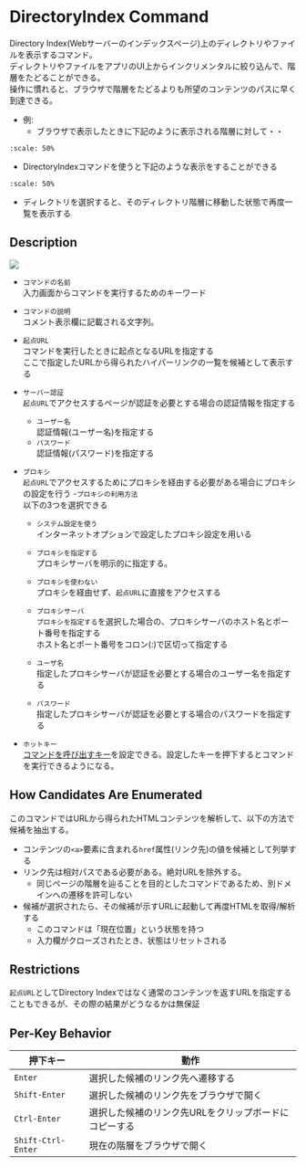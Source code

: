 # DirectoryIndex Command

Directory Index(Webサーバーのインデックスページ)上のディレクトリやファイルを表示するコマンド。  
ディレクトリやファイルをアプリのUI上からインクリメンタルに絞り込んで、階層をたどることができる。  
操作に慣れると、ブラウザで階層をたどるよりも所望のコンテンツのパスに早く到達できる。

- 例:
  -  ブラウザで表示したときに下記のように表示される階層に対して・・  
```{figure} ../image/sample-directoryindex2.png
:scale: 50%
```
  - DirectoryIndexコマンドを使うと下記のような表示をすることができる  
```{figure} ../image/sample-directoryindex1.png
:scale: 50%
```
- ディレクトリを選択すると、そのディレクトリ階層に移動した状態で再度一覧を表示する


## Description

![](../image/edit-directoryindexcommand.png)


- `コマンドの名前`  
入力画面からコマンドを実行するためのキーワード
- `コマンドの説明`  
コメント表示欄に記載される文字列。

- `起点URL`  
コマンドを実行したときに起点となるURLを指定する  
ここで指定したURLから得られたハイパーリンクの一覧を候補として表示する

- `サーバー認証`  
`起点URL`でアクセスするページが認証を必要とする場合の認証情報を指定する
  - `ユーザー名`  
認証情報(ユーザー名)を指定する
  - `パスワード`  
認証情報(パスワード)を指定する
- `プロキシ`  
`起点URL`でアクセスするためにプロキシを経由する必要がある場合にプロキシの設定を行う
  -`プロキシの利用方法`  
以下の3つを選択できる
    - `システム設定を使う`  
インターネットオプションで設定したプロキシ設定を用いる
    - `プロキシを指定する`  
プロキシサーバを明示的に指定する。
    - `プロキシを使わない`  
プロキシを経由せず、`起点URL`に直接をアクセスする

  - `プロキシサーバ`  
`プロキシを指定する`を選択した場合の、プロキシサーバのホスト名とポート番号を指定する  
ホスト名とポート番号をコロン(:)で区切って指定する
  - `ユーザ名`  
指定したプロキシサーバが認証を必要とする場合のユーザー名を指定する
  - `パスワード`  
指定したプロキシサーバが認証を必要とする場合のパスワードを指定する
- `ホットキー`  
[コマンドを呼び出すキー](/window/command-hotkey)を設定できる。設定したキーを押下するとコマンドを実行できるようになる。

## How Candidates Are Enumerated

このコマンドではURLから得られたHTMLコンテンツを解析して、以下の方法で候補を抽出する。

- コンテンツの`<a>`要素に含まれる`href`属性(リンク先)の値を候補として列挙する
- リンク先は相対パスである必要がある。絶対URLを除外する。
  - 同じページの階層を辿ることを目的としたコマンドであるため、別ドメインへの遷移を許可しない
- 候補が選択されたら、その候補が示すURLに起動して再度HTMLを取得/解析する
  - このコマンドは「現在位置」という状態を持つ
  - 入力欄がクローズされたとき、状態はリセットされる

## Restrictions

`起点URL`としてDirectory Indexではなく通常のコンテンツを返すURLを指定することもできるが、その際の結果がどうなるかは無保証

## Per-Key Behavior

|押下キー|動作|
|--|--|
|`Enter`|選択した候補のリンク先へ遷移する|
|`Shift-Enter`|選択した候補のリンク先をブラウザで開く|
|`Ctrl-Enter`|選択した候補のリンク先URLをクリップボードにコピーする|
|`Shift-Ctrl-Enter`|現在の階層をブラウザで開く|

